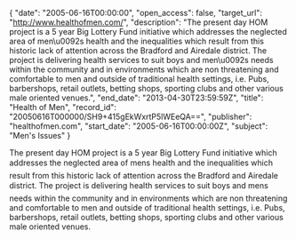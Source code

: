 {
  "date": "2005-06-16T00:00:00", 
  "open_access": false, 
  "target_url": "http://www.healthofmen.com/", 
  "description": "The present day HOM project is a 5 year Big Lottery Fund initiative which addresses the neglected area of men\u0092s health and the inequalities which result from this historic lack of attention across the Bradford and Airedale district. The project is delivering health services to suit boys and men\u0092s needs within the community and in environments which are non threatening and comfortable to men and outside of traditional health settings, i.e. Pubs, barbershops, retail outlets, betting shops, sporting clubs and other various male oriented venues.", 
  "end_date": "2013-04-30T23:59:59Z", 
  "title": "Health of Men", 
  "record_id": "20050616T000000/SH9+415gEkWxrtP5lWEeQA==", 
  "publisher": "healthofmen.com", 
  "start_date": "2005-06-16T00:00:00Z", 
  "subject": "Men's Issues"
}

The present day HOM project is a 5 year Big Lottery Fund initiative which addresses the neglected area of mens health and the inequalities which result from this historic lack of attention across the Bradford and Airedale district. The project is delivering health services to suit boys and mens needs within the community and in environments which are non threatening and comfortable to men and outside of traditional health settings, i.e. Pubs, barbershops, retail outlets, betting shops, sporting clubs and other various male oriented venues.
